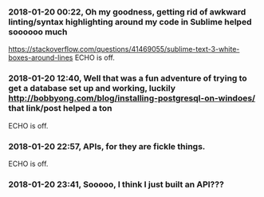 ### 2018-01-20 00:22, Oh my goodness, getting rid of awkward linting/syntax highlighting around my code in Sublime helped soooooo much  
https://stackoverflow.com/questions/41469055/sublime-text-3-white-boxes-around-lines 
ECHO is off.
### 2018-01-20 12:40, Well that was a fun adventure of trying to get a database set up and working, luckily http://bobbyong.com/blog/installing-postgresql-on-windoes/ that link/post helped a ton  
ECHO is off.
### 2018-01-20 22:57, APIs, for they are fickle things.  
ECHO is off.
### 2018-01-20 23:41, Sooooo, I think I just built an API???   
